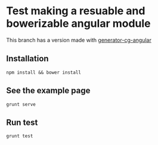 # Test making a resuable and bowerizable angular module

This branch has a version made with [generator-cg-angular](https://github.com/cgross/generator-cg-angular)

## Installation

```npm install && bower install```

## See the example page

```grunt serve```

## Run test

```grunt test```

